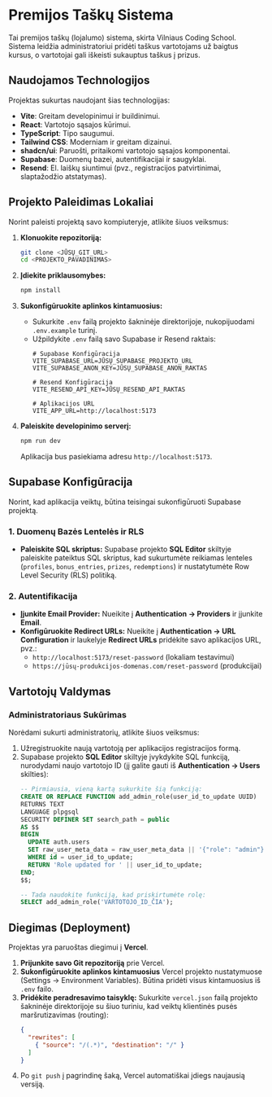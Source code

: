 # Premijos Taškų Sistema

Tai premijos taškų (lojalumo) sistema, skirta Vilniaus Coding School. Sistema leidžia administratoriui pridėti taškus vartotojams už baigtus kursus, o vartotojai gali iškeisti sukauptus taškus į prizus.

## Naudojamos Technologijos

Projektas sukurtas naudojant šias technologijas:

-   **Vite**: Greitam developinimui ir buildinimui.
-   **React**: Vartotojo sąsajos kūrimui.
-   **TypeScript**: Tipo saugumui.
-   **Tailwind CSS**: Moderniam ir greitam dizainui.
-   **shadcn/ui**: Paruošti, pritaikomi vartotojo sąsajos komponentai.
-   **Supabase**: Duomenų bazei, autentifikacijai ir saugyklai.
-   **Resend**: El. laiškų siuntimui (pvz., registracijos patvirtinimai, slaptažodžio atstatymas).

## Projekto Paleidimas Lokaliai

Norint paleisti projektą savo kompiuteryje, atlikite šiuos veiksmus:

1.  **Klonuokite repozitoriją:**
    ```sh
    git clone <JŪSŲ_GIT_URL>
    cd <PROJEKTO_PAVADINIMAS>
    ```

2.  **Įdiekite priklausomybes:**
    ```sh
    npm install
    ```

3.  **Sukonfigūruokite aplinkos kintamuosius:**
    -   Sukurkite `.env` failą projekto šakninėje direktorijoje, nukopijuodami `.env.example` turinį.
    -   Užpildykite `.env` failą savo Supabase ir Resend raktais:
        ```env
        # Supabase Konfigūracija
        VITE_SUPABASE_URL=JŪSŲ_SUPABASE_PROJEKTO_URL
        VITE_SUPABASE_ANON_KEY=JŪSŲ_SUPABASE_ANON_RAKTAS

        # Resend Konfigūracija
        VITE_RESEND_API_KEY=JŪSŲ_RESEND_API_RAKTAS

        # Aplikacijos URL
        VITE_APP_URL=http://localhost:5173
        ```

4.  **Paleiskite developinimo serverį:**
    ```sh
    npm run dev
    ```
    Aplikacija bus pasiekiama adresu `http://localhost:5173`.

## Supabase Konfigūracija

Norint, kad aplikacija veiktų, būtina teisingai sukonfigūruoti Supabase projektą.

### 1. Duomenų Bazės Lentelės ir RLS

-   **Paleiskite SQL skriptus:** Supabase projekto **SQL Editor** skiltyje paleiskite pateiktus SQL skriptus, kad sukurtumėte reikiamas lenteles (`profiles`, `bonus_entries`, `prizes`, `redemptions`) ir nustatytumėte Row Level Security (RLS) politiką.

### 2. Autentifikacija

-   **Įjunkite Email Provider:** Nueikite į **Authentication -> Providers** ir įjunkite **Email**.
-   **Konfigūruokite Redirect URLs:** Nueikite į **Authentication -> URL Configuration** ir laukelyje **Redirect URLs** pridėkite savo aplikacijos URL, pvz.:
    -   `http://localhost:5173/reset-password` (lokaliam testavimui)
    -   `https://jūsų-produkcijos-domenas.com/reset-password` (produkcijai)

## Vartotojų Valdymas

### Administratoriaus Sukūrimas

Norėdami sukurti administratorių, atlikite šiuos veiksmus:

1.  Užregistruokite naują vartotoją per aplikacijos registracijos formą.
2.  Supabase projekto **SQL Editor** skiltyje įvykdykite SQL funkciją, nurodydami naujo vartotojo ID (jį galite gauti iš **Authentication -> Users** skilties):
    ```sql
    -- Pirmiausia, vieną kartą sukurkite šią funkciją:
    CREATE OR REPLACE FUNCTION add_admin_role(user_id_to_update UUID)
    RETURNS TEXT
    LANGUAGE plpgsql
    SECURITY DEFINER SET search_path = public
    AS $$
    BEGIN
      UPDATE auth.users
      SET raw_user_meta_data = raw_user_meta_data || '{"role": "admin"}'
      WHERE id = user_id_to_update;
      RETURN 'Role updated for ' || user_id_to_update;
    END;
    $$;

    -- Tada naudokite funkciją, kad priskirtumėte rolę:
    SELECT add_admin_role('VARTOTOJO_ID_ČIA');
    ```

## Diegimas (Deployment)

Projektas yra paruoštas diegimui į **Vercel**.

1.  **Prijunkite savo Git repozitoriją** prie Vercel.
2.  **Sukonfigūruokite aplinkos kintamuosius** Vercel projekto nustatymuose (Settings -> Environment Variables). Būtina pridėti visus kintamuosius iš `.env` failo.
3.  **Pridėkite peradresavimo taisyklę:** Sukurkite `vercel.json` failą projekto šakninėje direktorijoje su šiuo turiniu, kad veiktų klientinės pusės maršrutizavimas (routing):
    ```json
    {
      "rewrites": [
        { "source": "/(.*)", "destination": "/" }
      ]
    }
    ```
4.  Po `git push` į pagrindinę šaką, Vercel automatiškai įdiegs naujausią versiją.
